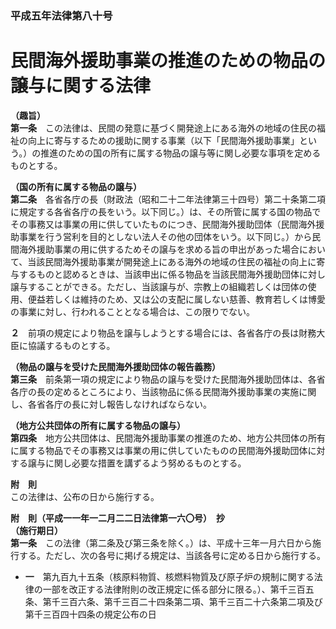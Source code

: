 ### 平成五年法律第八十号  
# 民間海外援助事業の推進のための物品の譲与に関する法律  
  
**（趣旨）**  
**第一条**　この法律は、民間の発意に基づく開発途上にある海外の地域の住民の福祉の向上に寄与するための援助に関する事業（以下「民間海外援助事業」という。）の推進のための国の所有に属する物品の譲与等に関し必要な事項を定めるものとする。  
  
**（国の所有に属する物品の譲与）**  
**第二条**　各省各庁の長（財政法（昭和二十二年法律第三十四号）第二十条第二項に規定する各省各庁の長をいう。以下同じ。）は、その所管に属する国の物品でその事務又は事業の用に供していたものにつき、民間海外援助団体（民間海外援助事業を行う営利を目的としない法人その他の団体をいう。以下同じ。）から民間海外援助事業の用に供するためその譲与を求める旨の申出があった場合において、当該民間海外援助事業が開発途上にある海外の地域の住民の福祉の向上に寄与するものと認めるときは、当該申出に係る物品を当該民間海外援助団体に対し譲与することができる。ただし、当該譲与が、宗教上の組織若しくは団体の使用、便益若しくは維持のため、又は公の支配に属しない慈善、教育若しくは博愛の事業に対し、行われることとなる場合は、この限りでない。  
  
**２**　前項の規定により物品を譲与しようとする場合には、各省各庁の長は財務大臣に協議するものとする。  
  
**（物品の譲与を受けた民間海外援助団体の報告義務）**  
**第三条**　前条第一項の規定により物品の譲与を受けた民間海外援助団体は、各省各庁の長の定めるところにより、当該物品に係る民間海外援助事業の実施に関し、各省各庁の長に対し報告しなければならない。  
  
**（地方公共団体の所有に属する物品の譲与）**  
**第四条**　地方公共団体は、民間海外援助事業の推進のため、地方公共団体の所有に属する物品でその事務又は事業の用に供していたものの民間海外援助団体に対する譲与に関し必要な措置を講ずるよう努めるものとする。  
  
**附　則**  
この法律は、公布の日から施行する。  
  
**附　則（平成一一年一二月二二日法律第一六〇号）　抄**  
**（施行期日）**  
**第一条**　この法律（第二条及び第三条を除く。）は、平成十三年一月六日から施行する。ただし、次の各号に掲げる規定は、当該各号に定める日から施行する。  
* **一**　第九百九十五条（核原料物質、核燃料物質及び原子炉の規制に関する法律の一部を改正する法律附則の改正規定に係る部分に限る。）、第千三百五条、第千三百六条、第千三百二十四条第二項、第千三百二十六条第二項及び第千三百四十四条の規定公布の日  
  
